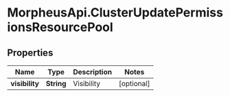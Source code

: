 # MorpheusApi.ClusterUpdatePermissionsResourcePool

## Properties

Name | Type | Description | Notes
------------ | ------------- | ------------- | -------------
**visibility** | **String** | Visibility | [optional] 


